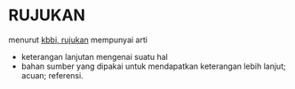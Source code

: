 # RUJUKAN
menurut [kbbi, rujukan](https://kbbi.kemdikbud.go.id/entri/rujukan) mempunyai arti
- keterangan lanjutan mengenai suatu hal
- bahan sumber yang dipakai untuk mendapatkan keterangan lebih lanjut; acuan; referensi.
